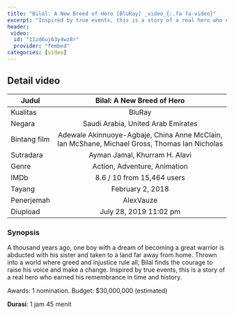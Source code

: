 ```yaml
---
title: "Bilal: A New Breed of Hero [BluRay] _video_{:.fa fa-video}"
excerpt: "Inspired by true events, this is a story of a real hero who earned his remembrance in time and history."
header:
 video:
  id: "11zd6uj63y4wz8r"
  provider: "fembed"
categories: [video]
---
```


## Detail video

| Judul | Bilal: A New Breed of Hero |
|---|:--:|
| Kualitas | BluRay |
| Negara | Saudi Arabia, United Arab Emirates |
| Bintang film | Adewale Akinnuoye-Agbaje, China Anne McClain, Ian McShane, Michael Gross, Thomas Ian Nicholas|
| Sutradara | Ayman Jamal, Khurram H. Alavi |
| Genre | Action, Adventure, Animation |
| IMDb | 8.6 / 10 from 15,464 users |
| Tayang | February 2, 2018 |
| Penerjemah | AlexVauze |
| Diupload | July 28, 2019 11:02 pm |

### Synopsis

A thousand years ago, one boy with a dream of becoming a great warrior is abducted with his sister and taken to a land far away from home. Thrown into a world where greed and injustice rule all, Bilal finds the courage to raise his voice and make a change. Inspired by true events, this is a story of a real hero who earned his remembrance in time and history.

Awards: 1 nomination.
Budget: $30,000,000 (estimated)

**Durasi**: 1 jam 45 menit
